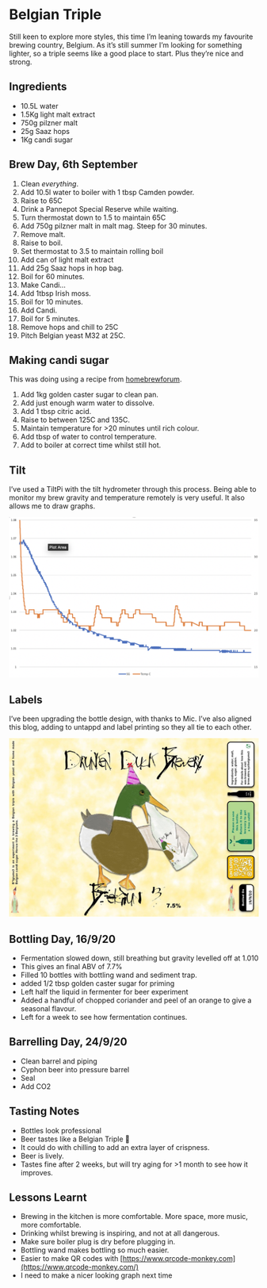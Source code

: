 # Belgian Triple

Still keen to explore more styles, this time I’m leaning towards my favourite brewing country, Belgium. As it’s still summer I’m looking for something lighter, so a triple seems like a good place to start. Plus they’re nice and strong.



## Ingredients

- 10.5L water
- 1.5Kg light malt extract
- 750g pilzner malt
- 25g Saaz hops
- 1Kg candi sugar

## Brew Day, 6th September

1. Clean *everything*.
2. Add 10.5l water to boiler with 1 tbsp Camden powder.
3. Raise to 65C
4. Drink a Pannepot Special Reserve while waiting.
5. Turn thermostat down to 1.5 to maintain 65C
6. Add 750g pilzner malt in malt mag. Steep for 30 minutes.
7. Remove malt.
8. Raise to boil.
9. Set thermostat to 3.5 to maintain rolling boil
10. Add can of light malt extract
11. Add 25g Saaz hops in hop bag.
12. Boil for 60 minutes.
13. Make Candi…
14. Add 1tbsp Irish moss.
15. Boil for 10 minutes.
16. Add Candi.
17. Boil for 5 minutes.
18. Remove hops and chill to 25C
19. Pitch Belgian yeast M32 at 25C.

## Making candi sugar

This was doing using a recipe from [homebrewforum](https://www.thehomebrewforum.co.uk/threads/how-to-make-belgian-candi-syrup.12754/).

1. Add 1kg golden caster sugar to clean pan.
2. Add just enough warm water to dissolve.
3. Add 1 tbsp citric acid.
4. Raise to between 125C and 135C.
5. Maintain temperature for >20 minutes until rich colour.
6. Add tbsp of water to control temperature.
7. Add to boiler at correct time whilst still hot.

## Tilt

I’ve used a TiltPi with the tilt hydrometer through this process. Being able to monitor my brew gravity and temperature remotely is very useful. It also allows me to draw graphs.

![img](images/brew6graph.png)

## Labels

I’ve been upgrading the bottle design, with thanks to Mic. I’ve also aligned this blog, adding to untappd and label printing so they all tie to each other.

![img](images/brew6label.jpg)

## Bottling Day, 16/9/20

- Fermentation slowed down, still breathing but gravity levelled off at 1.010
- This gives an final ABV of 7.7%
- Filled 10 bottles with bottling wand and sediment trap.
- added 1/2 tbsp golden caster sugar for priming
- Left half the liquid in fermenter for beer experiment
- Added a handful of chopped coriander and peel of an orange to give a seasonal flavour.
- Left for a week to see how fermentation continues.

## Barrelling Day, 24/9/20

- Clean barrel and piping
- Cyphon beer into pressure barrel
- Seal
- Add CO2

## Tasting Notes

- Bottles look professional
- Beer tastes like a Belgian Triple 🙂
- It could do with chilling to add an extra layer of crispness.
- Beer is lively.
- Tastes fine after 2 weeks, but will try aging for >1 month to see how it improves. 

## Lessons Learnt

- Brewing in the kitchen is more comfortable. More space, more music, more comfortable.
- Drinking whilst brewing is inspiring, and not at all dangerous.
- Make sure boiler plug is dry before plugging in.
- Bottling wand makes bottling so much easier.
- Easier to make QR codes with [https://www.qrcode-monkey.com](https://www.qrcode-monkey.com/)
- I need to make a nicer looking graph next time